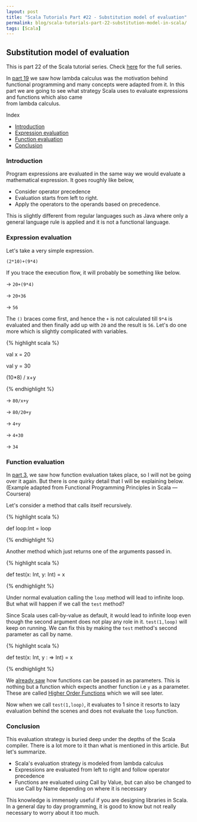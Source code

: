 ```yaml
---
layout: post
title: "Scala Tutorials Part #22 - Substitution model of evaluation"
permalink: blog/scala-tutorials-part-22-substitution-model-in-scala/
tags: [Scala]
---
```


Substitution model of evaluation
--------------------------------

This is part 22 of the Scala tutorial series. Check [here](/blog/scala-articles-index/) for the full series.

In [part 19](/blog/scala-tutorials-part-19-lambda-calculus/) we saw how lambda calculus was the motivation behind functional programming and many 
concepts were adapted from it. In this part we are going to see what strategy Scala uses to evaluate expressions and functions which also came  
from lambda calculus.

<i class="fa fa-list-ul fa-lg space-right"></i> Index

- [Introduction](#Intro)
- [Expression evaluation](#ExpressionEvaluation)
- [Function evaluation](#FunctionEvaluation)
- [Conclusion](#Conclusion)


<h3><b><a name = "Intro" class="inter-header">Introduction</a></b></h3>

Program expressions are evaluated in the same way we would evaluate a mathematical expression. It goes roughly like below,

- Consider operator precedence 
- Evaluation starts from left to right.
- Apply the operators to the operands based on precedence.

This is slightly different from regular languages such as Java where only a general language
rule is applied and it is not a functional language.

<h3><b><a name = "ExpressionEvaluation" class="inter-header">Expression evaluation</a></b></h3>

Let's take a very simple expression.

` (2*10)+(9*4) `

If you trace the execution flow, it will probably be something like below.

-> `20+(9*4)`

-> `20+36`

-> `56`

The `()` braces come first, and hence the `+` is not calculated till `9*4` is evaluated and then finally add up with `20` and the result is `56`. 
Let's do one more which is slightly complicated with variables.

{% highlight scala %}

val x = 20

val y = 30

(10*8) / x+y

{% endhighlight %}

-> `80/x+y`

-> `80/20+y`

-> `4+y`

-> `4+30`

->  `34`

<h3><b><a name = "FunctionEvaluation" class="inter-header">Function evaluation</a></b></h3>

In [part 3](/blog/scala-tutorials-part-3-methods/#CallByNamevsValue), we saw how function evaluation takes place, so I will not
be going over it again. But there is one quirky detail that I will be explaining below. (Example adapted from Functional Programming Principles in 
Scala — Coursera)

Let's consider a method that calls itself recursively.

{% highlight scala %}

 def loop:Int = loop 

{% endhighlight %}

Another method which just returns one of the arguments passed in.

{% highlight scala %}

def test(x: Int, y: Int) = x

{% endhighlight %}

Under normal evaluation calling the `loop` method will lead to infinite loop. But what will happen if we call the `test` method?

Since Scala uses call-by-value as default, it would lead to infinite loop even though the second argument does not play 
any role in it. `test(1,loop)` will keep on running. We can fix this by making the `test` method's second parameter as call by name.

{% highlight scala %}

def test(x: Int, y : => Int) = x

{% endhighlight %}

We [already saw](/blog/scala-tutorials-part-19-lambda-calculus/#FirstClass) how functions can be passed in as parameters. This is nothing
but a function which expects another function i.e `y` as a parameter. These are called 
[Higher Order Functions](https://en.wikipedia.org/wiki/Higher-order_function) which we will see later.

Now when we call `test(1,loop)`, it evaluates to 1 since it resorts to lazy evaluation behind the scenes and does not evaluate the `loop` function.

<h3><b><a name = "Conclusion" class="inter-header">Conclusion</a></b></h3>

This evaluation strategy is buried deep under the depths of the Scala compiler. There is a lot more to it than what is mentioned in this article.
But let's summarize.

- Scala's evaluation strategy is modeled from lambda calculus
- Expressions are evaluated from left to right and follow operator precedence
- Functions are evaluated using Call by Value, but can also be changed to use Call by Name depending on where it is necessary

This knowledge is immensely useful if you are designing libraries in Scala. In a general day to day programming, it is good to know
but not really necessary to worry about it too much.